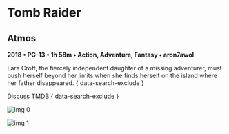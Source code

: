 # Tomb Raider

## Atmos

**2018 • PG-13 • 1h 58m • Action, Adventure, Fantasy • aron7awol**

Lara Croft, the fiercely independent daughter of a missing adventurer, must push herself beyond her limits when she finds herself on the island where her father disappeared.
{ data-search-exclude }

[Discuss](https://www.avsforum.com/threads/bass-eq-for-filtered-movies.2995212/post-56734614)  [TMDB](338970)
{ data-search-exclude }

![img 0](https://i.imgur.com/YT1hLjW.jpg)

![img 1](https://i.imgur.com/D7ktxVq.jpg)

